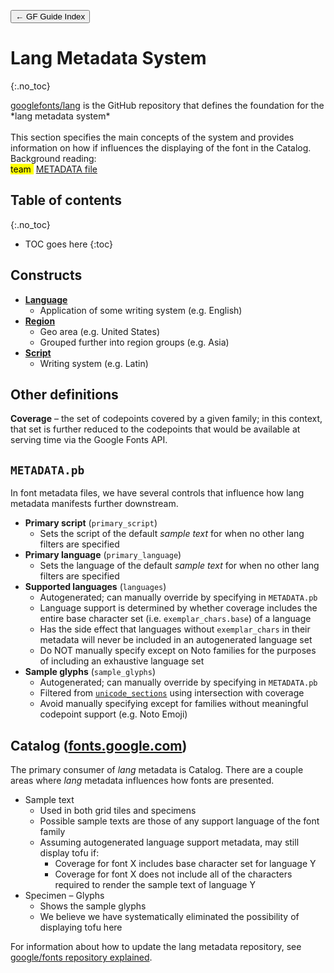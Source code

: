 <link href="style.css" rel="stylesheet">

<a href="./index"><button class="button button-i">&larr; GF Guide Index</button></a>

# Lang Metadata System
{:.no_toc}

<div class="callout">
<a href="https://github.com/googlefonts/lang" target="_blank">googlefonts/lang</a> is the GitHub repository that defines the foundation for the *lang metadata system* 
<br><br>
This section specifies the main concepts of the system and provides information on how if influences the displaying of the font in the Catalog.
</div>

<div class="context-reading">
    Background reading:<br>
    <mark class="brown">team&nbsp;</mark> <a href="./metadata">METADATA file</a>
</div>

## Table of contents
{:.no_toc}
* TOC goes here
{:toc}

## Constructs

- [**Language**](https://github.com/googlefonts/lang/tree/main/Lib/gflanguages/data/languages)
  - Application of some writing system (e.g. English)
- [**Region**](https://github.com/googlefonts/lang/tree/main/Lib/gflanguages/data/regions)
  - Geo area (e.g. United States)
  - Grouped further into region groups (e.g. Asia)
- [**Script**](https://github.com/googlefonts/lang/tree/main/Lib/gflanguages/data/scripts)
  - Writing system (e.g. Latin)

## Other definitions

**Coverage** – the set of codepoints covered by a given family; in this context, that set is further reduced to the codepoints that would be available at serving time via the Google Fonts API.

## `METADATA.pb`

In font metadata files, we have several controls that influence how lang metadata manifests further downstream.

- **Primary script** (`primary_script`)
  - Sets the script of the default *sample text* for when no other lang filters are specified
- **Primary language** (`primary_language`)
  - Sets the language of the default *sample text* for when no other lang filters are specified
- **Supported languages** (`languages`)
  - Autogenerated; can manually override by specifying in `METADATA.pb`
  - Language support is determined by whether coverage includes the entire base character set (i.e. `exemplar_chars.base`) of a language
  - Has the side effect that languages without `exemplar_chars` in their metadata will never be included in an autogenerated language set
  - Do NOT manually specify except on Noto families for the purposes of including an exhaustive language set
- **Sample glyphs** (`sample_glyphs`)
  - Autogenerated; can manually override by specifying in `METADATA.pb`
  - Filtered from [`unicode_sections`](<url>) using intersection with coverage
  - Avoid manually specifying except for families without meaningful codepoint support (e.g. Noto Emoji)

## Catalog ([fonts.google.com](https://fonts.google.com))

The primary consumer of *lang* metadata is Catalog. There are a couple areas where *lang* metadata influences how fonts are presented.

- Sample text
  - Used in both grid tiles and specimens
  - Possible sample texts are those of any support language of the font family
  - Assuming autogenerated language support metadata, may still display tofu if:
    - Coverage for font X includes base character set for language Y
    - Coverage for font X does not include all of the characters required to render the sample text of language Y
- Specimen – Glyphs
  - Shows the sample glyphs
  - We believe we have systematically eliminated the possibility of displaying tofu here

For information about how to update the lang metadata repository, see <a href="./googlefonts#lang-directory">google/fonts repository explained</a>.
